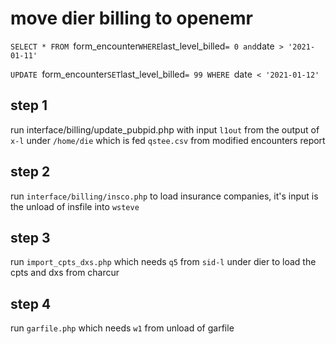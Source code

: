 # move dier billing to openemr

`SELECT * FROM `form_encounter` WHERE `last_level_billed` = 0 and `date` > '2021-01-11'`

`UPDATE `form_encounter` SET `last_level_billed`= 99 WHERE `date` < '2021-01-12'`

## step 1

run interface/billing/update_pubpid.php with input `l1out` from the output of `x-l` under `/home/die` which is fed `qstee.csv` from modified encounters report

## step 2

run `interface/billing/insco.php` to load insurance companies, it's input is the unload of insfile into `wsteve`

## step 3

run  `import_cpts_dxs.php` which needs `q5` from `sid-l` under dier to load the cpts and dxs from charcur

## step 4

run `garfile.php` which needs `w1` from unload of garfile
